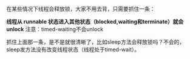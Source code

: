 在某些情况下线程会释放锁，大家不用去背，只需要抓住一条：

**线程从 runnable 状态进入其他状态（blocked,waiting和terminate）就会unlock** 注意：timed-waiting不会unlock

抓住上面那一条，是不是就很清晰了，比如sleep方法会释放锁吗？不会的，sleep发方法没有改变线程状态（线程处于timed-wait）。
